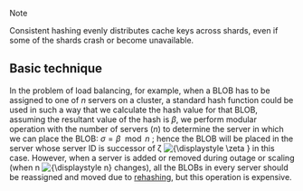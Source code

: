 > [!note]
> Consistent hashing evenly distributes cache keys across shards, even if some of the shards crash or become unavailable.

## Basic technique

In the problem of load balancing, for example, when a BLOB has to be assigned to one of $n$ servers on a cluster, a standard hash function could be used in such a way that we calculate the hash value for that BLOB, assuming the resultant value of the hash is $\beta$, we perform modular operation with the number of servers ($n$) to determine the server in which we can place the BLOB: $\sigma = \beta \mod{n}$ ; hence the BLOB will be placed in the server whose server ID is successor of ζ ![{\displaystyle \zeta }](https://wikimedia.org/api/rest_v1/media/math/render/svg/d5c3916703cae7938143d38865f78f27faadd4ae) in this case. However, when a server is added or removed during outage or scaling (when n ![{\displaystyle n}](https://wikimedia.org/api/rest_v1/media/math/render/svg/a601995d55609f2d9f5e233e36fbe9ea26011b3b) changes), all the BLOBs in every server should be reassigned and moved due to [rehashing](https://en.wikipedia.org/wiki/Hash_table#Dynamic_resizing "Hash table"), but this operation is expensive.